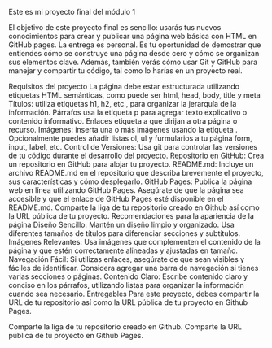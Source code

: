Este es mi proyecto final del módulo 1 

El objetivo de este proyecto final es sencillo: usarás tus nuevos conocimientos para crear y publicar una página web básica con HTML en GitHub pages. La entrega es personal. Es tu oportunidad de demostrar que entiendes cómo se construye una página desde cero y cómo se organizan sus elementos clave. Además, también verás cómo usar Git y GitHub para manejar y compartir tu código, tal como lo harías en un proyecto real.

Requisitos del proyecto
La página debe estar estructurada utilizando etiquetas HTML semánticas, como puede ser html, head, body, title y meta
Títulos: utiliza etiquetas h1, h2, etc., para organizar la jerarquía de la información.
Párrafos usa la etiqueta p para agregar texto explicativo o contenido informativo.
Enlaces etiqueta a que dirijan a otra página o recurso.
Imágenes: inserta una o más imágenes usando la etiqueta .
Opcionalmente puedes añadir listas ol, ul y furmularios a tu página form, input, label, etc.
Control de Versiones: Usa git para controlar las versiones de tu código durante el desarrollo del proyecto.
Repositorio en GitHub: Crea un repositorio en GitHub para alojar tu proyecto.
README.md: Incluye un archivo README.md en el repositorio que describa brevemente el proyecto, sus características y cómo desplegarlo.
GitHub Pages: Publica la página web en línea utilizando GitHub Pages. Asegúrate de que la página sea accesible y que el enlace de GitHub Pages esté disponible en el README.md.
Comparte la liga de tu repositorio creado en Github así como la URL pública de tu proyecto.
Recomendaciones para la apariencia de la página
Diseño Sencillo: Mantén un diseño limpio y organizado. Usa diferentes tamaños de títulos para diferenciar secciones y subtítulos.
Imágenes Relevantes: Usa imágenes que complementen el contenido de la página y que estén correctamente alineadas y ajustadas en tamaño.
Navegación Fácil: Si utilizas enlaces, asegúrate de que sean visibles y fáciles de identificar. Considera agregar una barra de navegación si tienes varias secciones o páginas.
Contenido Claro: Escribe contenido claro y conciso en los párrafos, utilizando listas para organizar la información cuando sea necesario.
Entregables
Para este proyecto, debes compartir la URL de tu repositorio así como la URL pública de tu proyecto en Github Pages.

Comparte la liga de tu repositorio creado en Github.
Comparte la URL pública de tu proyecto en Github Pages.
